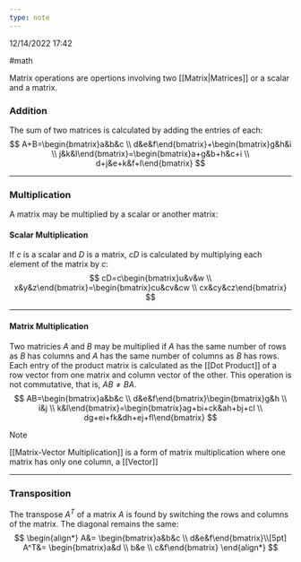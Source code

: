 ```yaml
---
type: note
---
```

12/14/2022 17:42

  #math 

Matrix operations are opertions involving two [[Matrix|Matrices]] or a scalar and a matrix.

### Addition
The sum of two matrices is calculated by adding the entries of each:
$$
A+B=\begin{bmatrix}a&b&c \\ d&e&f\end{bmatrix}+\begin{bmatrix}g&h&i \\ j&k&l\end{bmatrix}=\begin{bmatrix}a+g&b+h&c+i \\ d+j&e+k&f+l\end{bmatrix}
$$

---

### Multiplication
A matrix may be multiplied by a scalar or another matrix:

#### Scalar Multiplication
If $c$ is a scalar and $D$ is a matrix, $cD$ is calculated by multiplying each element of the matrix by $c$:
$$
cD=c\begin{bmatrix}u&v&w \\ x&y&z\end{bmatrix}=\begin{bmatrix}cu&cv&cw \\ cx&cy&cz\end{bmatrix}
$$


---

#### Matrix Multiplication
Two matricies $A$ and $B$ may be multiplied if $A$ has the same number of rows as $B$ has columns and $A$ has the same number of columns as $B$ has rows. Each entry of the product matrix is calculated as the [[Dot Product]] of a row vector from one matrix and column vector of the other. This operation is not commutative, that is, $AB\ne BA$.
$$
AB=\begin{bmatrix}a&b&c \\ d&e&f\end{bmatrix}\begin{bmatrix}g&h \\ i&j \\ k&l\end{bmatrix}=\begin{bmatrix}ag+bi+ck&ah+bj+cl \\ dg+ei+fk&dh+ej+fl\end{bmatrix}
$$

>[!note]
>[[Matrix-Vector Multiplication]] is a form of matrix multiplication where one matrix has only one column, a [[Vector]]

---

### Transposition
The transpose $A^T$ of a matrix $A$ is found by switching the rows and columns of the matrix. The diagonal remains the same:
$$
\begin{align*}
A&= \begin{bmatrix}a&b&c \\ d&e&f\end{bmatrix}\\[5pt]
A^T&= \begin{bmatrix}a&d \\ b&e \\ c&f\end{bmatrix}
\end{align*}
$$